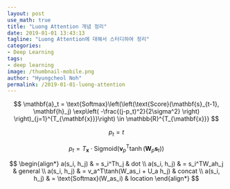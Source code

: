 ```yaml
---
layout: post
use_math: true
title: "Luong Attention 개념 정리"
date: 2019-01-01 13:43:13
tagline: "Luong Attention에 대해서 스터디하여 정리"
categories:
- Deep Learning
tags:
- deep learning
image: /thumbnail-mobile.png
author: "Hyungcheol Noh"
permalink: /2019-01-01-luong-attention
---
```


$$
\mathbf{a}_t = \text{Softmax}\left(\left(\text{Score}(\mathbf{s}_{t-1}, \mathbf{h}_j) \exp\left( -\frac{(j-p_t)^2}{2\sigma^2} \right) \right)_{j=1}^{T_{\mathbf{x}}}\right) \in \mathbb{R}^{T_{\mathbf{x}}}
$$

$$
p_t = t
$$

$$
p_t = T_{\mathbf{x}} \cdot \text{Sigmoid}(\mathbf{v}_p^\text{T} \tanh(\mathbf{W}_p \mathbf{s}_t))
$$

$$
\begin{align*}
a(s_i, h_j) & = s_i^Th_j & dot \\
a(s_i, h_j) & = s_i^TW_ah_j & general \\
a(s_i, h_j) & = v_a^T\tanh(W_as_i + U_a h_j) & concat \\
a(s_i, h_j) & = \text{Softmax}(W_as_i) & location
\end{align*}
$$

